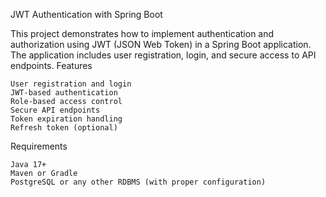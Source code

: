 JWT Authentication with Spring Boot

This project demonstrates how to implement authentication and authorization using JWT (JSON Web Token) in a Spring Boot application. The application includes user registration, login, and secure access to API endpoints.
Features

    User registration and login
    JWT-based authentication
    Role-based access control
    Secure API endpoints
    Token expiration handling
    Refresh token (optional)

Requirements

    Java 17+
    Maven or Gradle
    PostgreSQL or any other RDBMS (with proper configuration)
